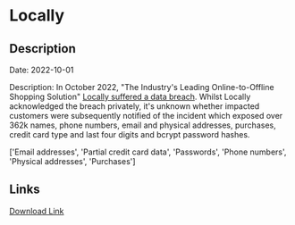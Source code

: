 # Locally

## Description

Date: 2022-10-01

Description:
In October 2022, &quot;The Industry's Leading Online-to-Offline Shopping Solution&quot; <a href="https://twitter.com/troyhunt/status/1677855117960441858" target="_blank" rel="noopener">Locally suffered a data breach</a>. Whilst Locally acknowledged the breach privately, it's unknown whether impacted customers were subsequently notified of the incident which exposed over 362k names, phone numbers, email and physical addresses, purchases, credit card type and last four digits and bcrypt password hashes.


['Email addresses', 'Partial credit card data', 'Passwords', 'Phone numbers', 'Physical addresses', 'Purchases']

## Links

[Download Link](https://link-to.net/1229997/594.7825432425283/dynamic/?r=bG9jYWxseS5jb20=)